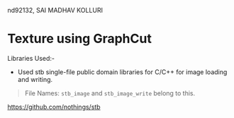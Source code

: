 nd92132, SAI MADHAV KOLLURI

# Texture using GraphCut

Libraries Used:-

- Used stb single-file public domain libraries for C/C++ for image loading and writing.
> File Names: `stb_image` and `stb_image_write` belong to this.

https://github.com/nothings/stb